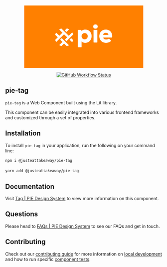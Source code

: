 <p align="center">
  <img align="center" src="../../../readme_image.png" height="200" alt="">
</p>

<p align="center">
  <a href="https://www.npmjs.com/@justeattakeaway/pie-tag">
    <img alt="GitHub Workflow Status" src="https://img.shields.io/npm/v/@justeattakeaway/pie-tag.svg">
  </a>
</p>

## pie-tag

`pie-tag` is a Web Component built using the Lit library.

This component can be easily integrated into various frontend frameworks and customized through a set of properties.


## Installation

To install `pie-tag` in your application, run the following on your command line:

```bash
npm i @justeattakeaway/pie-tag

yarn add @justeattakeaway/pie-tag
```

## Documentation

Visit  [Tag | PIE Design System](https://pie.design/components/tag) to view more information on this component.

## Questions

Please head to [FAQs | PIE Design System](https://pie.design/support/contact-us/) to see our FAQs and get in touch.

## Contributing

Check out our [contributing guide](https://github.com/justeattakeaway/pie/wiki/Contributing-Guide) for more information on [local development](https://github.com/justeattakeaway/pie/wiki/Contributing-Guide#local-development) and how to run specific [component tests](https://github.com/justeattakeaway/pie/wiki/Contributing-Guide#testing).
